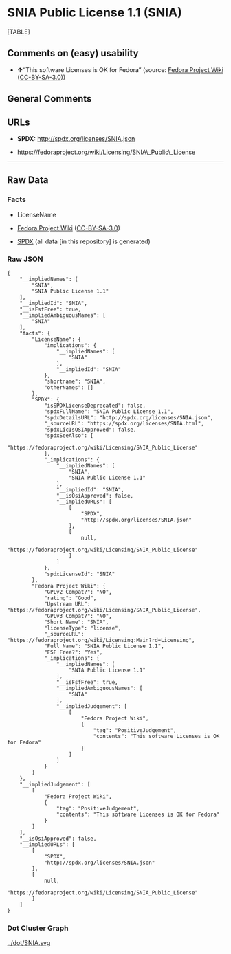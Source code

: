 SNIA Public License 1.1 (SNIA)
==============================

[TABLE]

Comments on (easy) usability
----------------------------

-   **↑**“This software Licenses is OK for Fedora” (source: [Fedora
    Project
    Wiki](https://fedoraproject.org/wiki/Licensing:Main?rd=Licensing "Fedora Project Wiki")
    ([CC-BY-SA-3.0](https://creativecommons.org/licenses/by-sa/3.0/legalcode "CC-BY-SA-3.0")))

General Comments
----------------

URLs
----

-   **SPDX:** http://spdx.org/licenses/SNIA.json

-   https://fedoraproject.org/wiki/Licensing/SNIA\_Public\_License

------------------------------------------------------------------------

Raw Data
--------

### Facts

-   LicenseName

-   [Fedora Project
    Wiki](https://fedoraproject.org/wiki/Licensing:Main?rd=Licensing "Fedora Project Wiki")
    ([CC-BY-SA-3.0](https://creativecommons.org/licenses/by-sa/3.0/legalcode "CC-BY-SA-3.0"))

-   [SPDX](https://spdx.org/licenses/SNIA.html "SPDX") (all data \[in
    this repository\] is generated)

### Raw JSON

    {
        "__impliedNames": [
            "SNIA",
            "SNIA Public License 1.1"
        ],
        "__impliedId": "SNIA",
        "__isFsfFree": true,
        "__impliedAmbiguousNames": [
            "SNIA"
        ],
        "facts": {
            "LicenseName": {
                "implications": {
                    "__impliedNames": [
                        "SNIA"
                    ],
                    "__impliedId": "SNIA"
                },
                "shortname": "SNIA",
                "otherNames": []
            },
            "SPDX": {
                "isSPDXLicenseDeprecated": false,
                "spdxFullName": "SNIA Public License 1.1",
                "spdxDetailsURL": "http://spdx.org/licenses/SNIA.json",
                "_sourceURL": "https://spdx.org/licenses/SNIA.html",
                "spdxLicIsOSIApproved": false,
                "spdxSeeAlso": [
                    "https://fedoraproject.org/wiki/Licensing/SNIA_Public_License"
                ],
                "_implications": {
                    "__impliedNames": [
                        "SNIA",
                        "SNIA Public License 1.1"
                    ],
                    "__impliedId": "SNIA",
                    "__isOsiApproved": false,
                    "__impliedURLs": [
                        [
                            "SPDX",
                            "http://spdx.org/licenses/SNIA.json"
                        ],
                        [
                            null,
                            "https://fedoraproject.org/wiki/Licensing/SNIA_Public_License"
                        ]
                    ]
                },
                "spdxLicenseId": "SNIA"
            },
            "Fedora Project Wiki": {
                "GPLv2 Compat?": "NO",
                "rating": "Good",
                "Upstream URL": "https://fedoraproject.org/wiki/Licensing/SNIA_Public_License",
                "GPLv3 Compat?": "NO",
                "Short Name": "SNIA",
                "licenseType": "license",
                "_sourceURL": "https://fedoraproject.org/wiki/Licensing:Main?rd=Licensing",
                "Full Name": "SNIA Public License 1.1",
                "FSF Free?": "Yes",
                "_implications": {
                    "__impliedNames": [
                        "SNIA Public License 1.1"
                    ],
                    "__isFsfFree": true,
                    "__impliedAmbiguousNames": [
                        "SNIA"
                    ],
                    "__impliedJudgement": [
                        [
                            "Fedora Project Wiki",
                            {
                                "tag": "PositiveJudgement",
                                "contents": "This software Licenses is OK for Fedora"
                            }
                        ]
                    ]
                }
            }
        },
        "__impliedJudgement": [
            [
                "Fedora Project Wiki",
                {
                    "tag": "PositiveJudgement",
                    "contents": "This software Licenses is OK for Fedora"
                }
            ]
        ],
        "__isOsiApproved": false,
        "__impliedURLs": [
            [
                "SPDX",
                "http://spdx.org/licenses/SNIA.json"
            ],
            [
                null,
                "https://fedoraproject.org/wiki/Licensing/SNIA_Public_License"
            ]
        ]
    }

### Dot Cluster Graph

[../dot/SNIA.svg](../dot/SNIA.svg "../dot/SNIA.svg")
